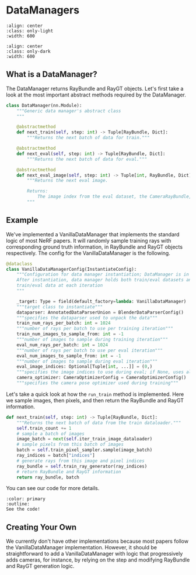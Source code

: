 # DataManagers

```{image} imgs/pipeline_datamanager-light.png
:align: center
:class: only-light
:width: 600
```

```{image} imgs/pipeline_datamanager-dark.png
:align: center
:class: only-dark
:width: 600
```

## What is a DataManager?

The DataManager returns RayBundle and RayGT objects. Let's first take a look at the most important abstract methods required by the DataManager.

```python
class DataManager(nn.Module):
    """Generic data manager's abstract class
    """

    @abstractmethod
    def next_train(self, step: int) -> Tuple[RayBundle, Dict]:
        """Returns the next batch of data for train."""

    @abstractmethod
    def next_eval(self, step: int) -> Tuple[RayBundle, Dict]:
        """Returns the next batch of data for eval."""

    @abstractmethod
    def next_eval_image(self, step: int) -> Tuple[int, RayBundle, Dict]:
        """Returns the next eval image.

        Returns:
            The image index from the eval dataset, the CameraRayBundle, and the RayGT dictionary.
        """
```

## Example

We've implemented a VanillaDataManager that implements the standard logic of most NeRF papers. It will randomly sample training rays with corresponding ground truth information, in RayBundle and RayGT objects respectively. The config for the VanillaDataManager is the following.

```python
@dataclass
class VanillaDataManagerConfig(InstantiateConfig):
    """Configuration for data manager instantiation; DataManager is in charge of keeping the train/eval dataparsers;
    After instantiation, data manager holds both train/eval datasets and is in charge of returning unpacked
    train/eval data at each iteration
    """

    _target: Type = field(default_factory=lambda: VanillaDataManager)
    """target class to instantiate"""
    dataparser: AnnotatedDataParserUnion = BlenderDataParserConfig()
    """specifies the dataparser used to unpack the data"""
    train_num_rays_per_batch: int = 1024
    """number of rays per batch to use per training iteration"""
    train_num_images_to_sample_from: int = -1
    """number of images to sample during training iteration"""
    eval_num_rays_per_batch: int = 1024
    """number of rays per batch to use per eval iteration"""
    eval_num_images_to_sample_from: int = -1
    """number of images to sample during eval iteration"""
    eval_image_indices: Optional[Tuple[int, ...]] = (0,)
    """specifies the image indices to use during eval; if None, uses all"""
    camera_optimizer: CameraOptimizerConfig = CameraOptimizerConfig()
    """specifies the camera pose optimizer used during training"""
```

Let's take a quick look at how the `run_train` method is implemented. Here we sample images, then pixels, and then return the RayBundle and RayGT information.

```python
def next_train(self, step: int) -> Tuple[RayBundle, Dict]:
    """Returns the next batch of data from the train dataloader."""
    self.train_count += 1
    # sample a batch of images
    image_batch = next(self.iter_train_image_dataloader)
    # sample pixels from this batch of images
    batch = self.train_pixel_sampler.sample(image_batch)
    ray_indices = batch["indices"]
    # generate rays from this image and pixel indices
    ray_bundle = self.train_ray_generator(ray_indices)
    # return RayBundle and RayGT information
    return ray_bundle, batch
```

You can see our code for more details.

```{button-link} https://github.com/nerfstudio-project/nerfstudio/blob/main/nerfstudio/data/datamanagers/base_datamanager.py
:color: primary
:outline:
See the code!
```

## Creating Your Own

We currently don't have other implementations because most papers follow the VanillaDataManager implementation. However, it should be straightforward to add a VanillaDataManager with logic that progressively adds cameras, for instance, by relying on the step and modifying RayBundle and RayGT generation logic.

